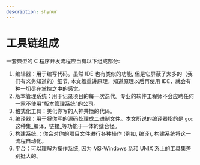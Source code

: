 ```yaml
---
description: shynur
---
```


# 工具链组成

一套典型的 C 程序开发流程应当有以下组成部分:

1. 编辑器：用于编写代码。虽然 IDE 也有类似的功能, 但是它屏蔽了太多的（我们有义务知道的）细节, 本文着重讲原理，知道原理以后再使用 IDE，就会有种一切尽在掌控之中的感觉。
2. 版本管理系统：用于记录项目的每一次迭代。专业的软件工程师不会应聘任何一家不使用“版本管理系统”的公司。
3. 格式化工具：美化你写的人神共愤的代码。
4. 编译器：用于将你写的源码处理成二进制文件。本文所说的编译器指的是 `gcc` 这种集_编译，链接_等功能于一体的缝合怪。
5. 构建系统.：你会对你的项目文件进行各种操作 (例如, 编译), 构建系统将这一流程自动化。
6. 平台：可以理解为操作系统, 因为 MS-Windows 系和 UNIX 系上的工具集差别挺大的。

<!-- Local Variables: -->
<!-- coding: utf-8-unix -->
<!-- End: -->
